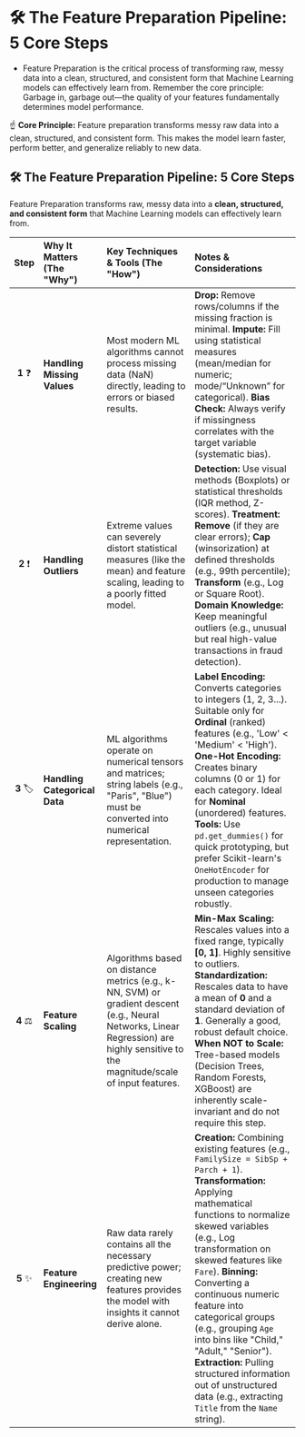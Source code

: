# 🛠️ The Feature Preparation Pipeline: 5 Core Steps

* Feature Preparation is the critical process of transforming raw, messy data into a clean, structured, and consistent form that Machine Learning models can effectively learn from. Remember the core principle: Garbage in, garbage out—the quality of your features fundamentally determines model performance.

☝ **Core Principle:** Feature preparation transforms messy raw data into a clean, structured, and consistent form. This makes the model learn faster, perform better, and generalize reliably to new data.


## 🛠️ The Feature Preparation Pipeline: 5 Core Steps

Feature Preparation transforms raw, messy data into a **clean, structured, and consistent form** that Machine Learning models can effectively learn from.

| Step | Why It Matters (The "Why") | Key Techniques & Tools (The "How") | Notes & Considerations |
| :---: | :--- | :--- | :--- |
| **1** ❓ | **Handling Missing Values** | Most modern ML algorithms cannot process missing data (NaN) directly, leading to errors or biased results. | **Drop:** Remove rows/columns if the missing fraction is minimal. **Impute:** Fill using statistical measures (mean/median for numeric; mode/“Unknown” for categorical). **Bias Check:** Always verify if missingness correlates with the target variable (systematic bias). |
| **2** ❗ | **Handling Outliers** | Extreme values can severely distort statistical measures (like the mean) and feature scaling, leading to a poorly fitted model. | **Detection:** Use visual methods (Boxplots) or statistical thresholds (IQR method, Z-scores). **Treatment:** **Remove** (if they are clear errors); **Cap** (winsorization) at defined thresholds (e.g., 99th percentile); **Transform** (e.g., Log or Square Root). **Domain Knowledge:** Keep meaningful outliers (e.g., unusual but real high-value transactions in fraud detection). |
| **3** 🏷️ | **Handling Categorical Data** | ML algorithms operate on numerical tensors and matrices; string labels (e.g., "Paris", "Blue") must be converted into numerical representation. | **Label Encoding:** Converts categories to integers (1, 2, 3...). Suitable only for **Ordinal** (ranked) features (e.g., 'Low' < 'Medium' < 'High'). **One-Hot Encoding:** Creates binary columns (0 or 1) for each category. Ideal for **Nominal** (unordered) features. **Tools:** Use `pd.get_dummies()` for quick prototyping, but prefer Scikit-learn's `OneHotEncoder` for production to manage unseen categories robustly. |
| **4** ⚖️ | **Feature Scaling** | Algorithms based on distance metrics (e.g., k-NN, SVM) or gradient descent (e.g., Neural Networks, Linear Regression) are highly sensitive to the magnitude/scale of input features. | **Min-Max Scaling:** Rescales values into a fixed range, typically **[0, 1]**. Highly sensitive to outliers. **Standardization:** Rescales data to have a mean of **0** and a standard deviation of **1**. Generally a good, robust default choice. **When NOT to Scale:** Tree-based models (Decision Trees, Random Forests, XGBoost) are inherently scale-invariant and do not require this step. |
| **5** ✨ | **Feature Engineering** | Raw data rarely contains all the necessary predictive power; creating new features provides the model with insights it cannot derive alone. | **Creation:** Combining existing features (e.g., `FamilySize = SibSp + Parch + 1`). **Transformation:** Applying mathematical functions to normalize skewed variables (e.g., Log transformation on skewed features like `Fare`). **Binning:** Converting a continuous numeric feature into categorical groups (e.g., grouping `Age` into bins like "Child," "Adult," "Senior"). **Extraction:** Pulling structured information out of unstructured data (e.g., extracting `Title` from the `Name` string). |
